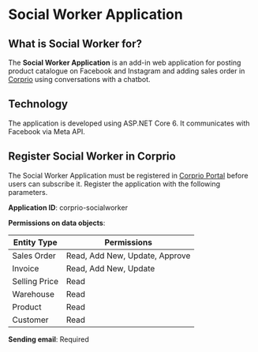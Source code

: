 ﻿# Social Worker Application
## What is Social Worker for?
The **Social Worker Application** is an add-in web application for posting product catalogue on Facebook and Instagram and adding sales order in [Corprio](https://www.corprio.com) using conversations with a chatbot.
## Technology
The application is developed using ASP.NET Core 6. It communicates with Facebook via Meta API.
## Register Social Worker in Corprio
The Social Worker Application must be registered in [Corprio Portal](https://portal.corprio.com) before users can subscribe it.  Register the application with the following parameters.

**Application ID**: corprio-socialworker

**Permissions on data objects**:

|Entity Type|Permissions|
|-----------|----------|
|Sales Order|Read, Add New, Update, Approve|
|Invoice|Read, Add New, Update|
|Selling Price|Read|
|Warehouse|Read|
|Product|Read|
|Customer|Read|

**Sending email**: Required
